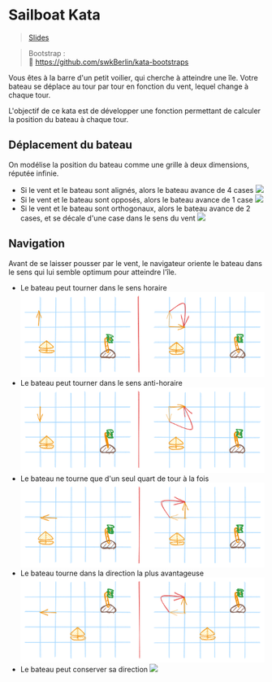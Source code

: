 # Sailboat Kata

> [Slides](slides.md)

> Bootstrap : <br>
> 🔗 https://github.com/swkBerlin/kata-bootstraps

Vous êtes à la barre d'un petit voilier, qui cherche à atteindre une île. Votre bateau se déplace au tour par tour en fonction du vent, lequel change à chaque tour.

L'objectif de ce kata est de développer une fonction permettant de calculer la position du bateau à chaque tour.

## Déplacement du bateau

On modélise la position du bateau comme une grille à deux dimensions, réputée infinie.

- Si le vent et le bateau sont alignés, alors le bateau avance de 4 cases
  ![](../../assets/images/katas/sailboat/sailboat-kata-examples-déplacement-alignes.png)
-  Si le vent et le bateau sont opposés, alors le bateau avance de 1 case
  ![](../../assets/images/katas/sailboat/sailboat-kata-examples-déplacement-opposes.png)
- Si le vent et le bateau sont orthogonaux, alors le bateau avance de 2 cases, et se décale d'une case dans le sens du vent
  ![](../../assets/images/katas/sailboat/sailboat-kata-examples-déplacement-orthogonaux.png)

## Navigation

Avant de se laisser pousser par le vent, le navigateur oriente le bateau dans le sens qui lui semble optimum pour atteindre l'île.

- Le bateau peut tourner dans le sens horaire
  ![](../../assets/images/katas/sailboat/sailboat-kata-examples-orientation-sens-anti-horaire.png)
- Le bateau peut tourner dans le sens anti-horaire
  ![](../../assets/images/katas/sailboat/sailboat-kata-examples-orientation-sens-horaire.png)
- Le bateau ne tourne que d'un seul quart de tour à la fois
  ![](../../assets/images/katas/sailboat/sailboat-kata-examples-orientation-un-seul-quart.png)
- Le bateau tourne dans la direction la plus avantageuse
  ![](../../assets/images/katas/sailboat/sailboat-kata-examples-orientation-plus-avantageuse.png)
- Le bateau peut conserver sa direction
  ![](../../assets/images/katas/sailboat/sailboat-kata-examples-orientation-conservée.png)